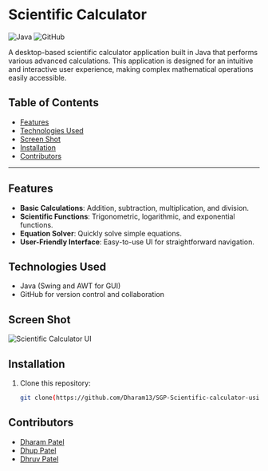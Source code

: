 # Scientific Calculator

![Java](https://img.shields.io/badge/Java-ED8B00?style=for-the-badge&logo=java&logoColor=white)
![GitHub](https://img.shields.io/badge/GitHub-181717?style=for-the-badge&logo=github&logoColor=white)

A desktop-based scientific calculator application built in Java that performs various advanced calculations. This application is designed for an intuitive and interactive user experience, making complex mathematical operations easily accessible.

## Table of Contents
- [Features](#features)
- [Technologies Used](#technologies-used)
- [Screen Shot](#screen-shot)
- [Installation](#installation)
- [Contributors](#contributors)

---

## Features
- **Basic Calculations**: Addition, subtraction, multiplication, and division.
- **Scientific Functions**: Trigonometric, logarithmic, and exponential functions.
- **Equation Solver**: Quickly solve simple equations.
- **User-Friendly Interface**: Easy-to-use UI for straightforward navigation.
  
## Technologies Used
- Java (Swing and AWT for GUI)
- GitHub for version control and collaboration

## Screen Shot
![Scientific Calculator UI](https://github.com/Dhuppatel/SGP-Scientific-calculator-using-java-/blob/main/calci_UI.png)


## Installation
1. Clone this repository:
   ```bash
   git clone(https://github.com/Dharam13/SGP-Scientific-calculator-using-java-)

## Contributors
- [Dharam Patel](https://github.com/Dharam13)
- [Dhup Patel](https://github.com/Dhuppatel)
- [Dhruv Patel](https://github.com/dhruv-patel-04)

